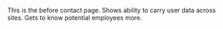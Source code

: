 This is the before contact page. 
Shows ability to carry user data across sites.
Gets to know potential employees more.
